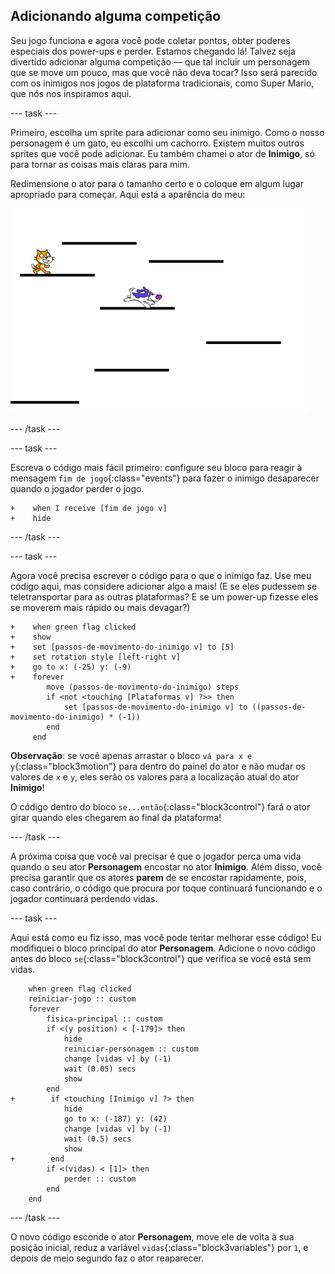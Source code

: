 ## Adicionando alguma competição

Seu jogo funciona e agora você pode coletar pontos, obter poderes especiais dos power-ups e perder. Estamos chegando lá! Talvez seja divertido adicionar alguma competição — que tal incluir um personagem que se move um pouco, mas que você não deva tocar? Isso será parecido com os inimigos nos jogos de plataforma tradicionais, como Super Mario, que nós nos inspiramos aqui.

--- task ---

Primeiro, escolha um sprite para adicionar como seu inimigo. Como o nosso personagem é um gato, eu escolhi um cachorro. Existem muitos outros sprites que você pode adicionar. Eu também chamei o ator de **Inimigo**, só para tornar as coisas mais claras para mim.

Redimensione o ator para o tamanho certo e o coloque em algum lugar apropriado para começar. Aqui está a aparência do meu:

![O ator do inimigo cachorro](images/enemySprite.png)

--- /task ---

--- task ---

Escreva o código mais fácil primeiro: configure seu bloco para reagir à mensagem `fim de jogo`{:class="events"} para fazer o inimigo desaparecer quando o jogador perder o jogo.

```blocks3
+    when I receive [fim de jogo v]
+    hide
```

--- /task ---

--- task ---

Agora você precisa escrever o código para o que o inimigo faz. Use meu código aqui, mas considere adicionar algo a mais! (E se eles pudessem se teletransportar para as outras plataformas? E se um power-up fizesse eles se moverem mais rápido ou mais devagar?)

```blocks3
+    when green flag clicked
+    show
+    set [passos-de-movimento-do-inimigo v] to [5]
+    set rotation style [left-right v]
+    go to x: (-25) y: (-9)
+    forever
        move (passos-de-movimento-do-inimigo) steps
        if <not <touching [Plataformas v] ?>> then
            set [passos-de-movimento-do-inimigo v] to ((passos-de-movimento-do-inimigo) * (-1))
        end
     end
```

**Observação**: se você apenas arrastar o bloco `vá para x e y`{:class="block3motion"} para dentro do painel do ator e não mudar os valores de `x` e `y`, eles serão os valores para a localização atual do ator **Inimigo**!

O código dentro do bloco `se...então`{:class="block3control"} fará o ator girar quando eles chegarem ao final da plataforma!

--- /task ---

A próxima coisa que você vai precisar é que o jogador perca uma vida quando o seu ator **Personagem** encostar no ator **Inimigo**. Além disso, você precisa garantir que os atores **parem** de se encostar rapidamente, pois, caso contrário, o código que procura por toque continuará funcionando e o jogador continuará perdendo vidas.

--- task ---

Aqui está como eu fiz isso, mas você pode tentar melhorar esse código! Eu modifiquei o bloco principal do ator **Personagem**. Adicione o novo código antes do bloco `se`{:class="block3control"} que verifica se você está sem vidas.

```blocks3
    when green flag clicked
    reiniciar-jogo :: custom
    forever
        fisica-principal :: custom
        if <(y position) < [-179]> then
            hide
            reiniciar-personagem :: custom
            change [vidas v] by (-1)
            wait (0.05) secs
            show
        end
+        if <touching [Inimigo v] ?> then
            hide
            go to x: (-187) y: (42)
            change [vidas v] by (-1)
            wait (0.5) secs
            show
+        end
        if <(vidas) < [1]> then
            perder :: custom
        end
    end
```

--- /task ---

O novo código esconde o ator **Personagem**, move ele de volta à sua posição inicial, reduz a variável `vidas`{:class="block3variables"} por `1`, e depois de meio segundo faz o ator reaparecer.